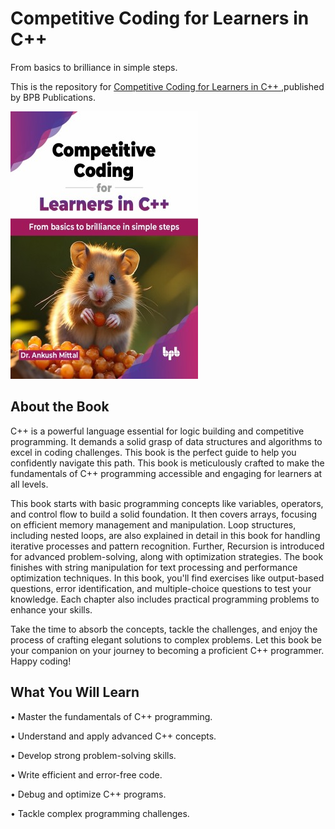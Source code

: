 # Competitive Coding for Learners in C++

From basics to brilliance in simple steps.

This is the repository for [Competitive Coding for Learners in C++
](https://bpbonline.com/products/competitive-coding-for-learners-in-c?variant=44052664254664),published by BPB Publications.

<img src="9789355516565.jpg">

## About the Book
C++ is a powerful language essential for logic building and competitive programming. It demands a solid grasp of data structures and algorithms to excel in coding challenges. This book is the perfect guide to help you confidently navigate this path. This book is meticulously crafted to make the fundamentals of C++ programming accessible and engaging for learners at all levels.

This book starts with basic programming concepts like variables, operators, and control flow to build a solid foundation. It then covers arrays, focusing on efficient memory management and manipulation. Loop structures, including nested loops, are also explained in detail in this book for handling iterative processes and pattern recognition. Further, Recursion is introduced for advanced problem-solving, along with optimization strategies. The book finishes with string manipulation for text processing and performance optimization techniques. In this book, you'll find exercises like output-based questions, error identification, and multiple-choice questions to test your knowledge. Each chapter also includes practical programming problems to enhance your skills. 

Take the time to absorb the concepts, tackle the challenges, and enjoy the process of crafting elegant solutions to complex problems. Let this book be your companion on your journey to becoming a proficient C++ programmer.
Happy coding!

## What You Will Learn
• Master the fundamentals of C++ programming.

• Understand and apply advanced C++ concepts.

• Develop strong problem-solving skills.

• Write efficient and error-free code.

• Debug and optimize C++ programs.

• Tackle complex programming challenges.

